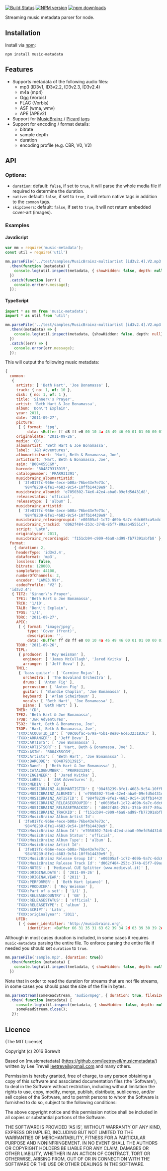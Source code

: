[![Build Status][travis-image]][travis-url] [![NPM version][npm-image]][npm-url] [![npm downloads][npm-downloads-image]][npm-url]

Streaming music metadata parser for node.

## Installation
Install via [npm](http://npmjs.org):

```
npm install music-metadata
```

## Features

* Supports metadata of the following audio files:
  * mp3 (ID3v1, ID3v2.2, ID3v2.3, ID3v2.4)
  * m4a (mp4)
  * Ogg (Vorbis)
  * FLAC (Vorbis)
  * ASF (wma, wmv)
  * APE (APEv2)
* Support for [MusicBrainz](https://pages.github.com/) / [Picard](https://picard.musicbrainz.org/) [tags](https://picard.musicbrainz.org/docs/tags/)
* Support for encoding / format details:
  * bitrate
  * sample depth
  * duration
  * encoding profile (e.g. CBR, V0, V2)
  

## API

### Options:
  * `duration`: default: `false`, if set to `true`, it will parse the whole media file if required to determine the duration.
  * `native`: default: `false`, if set to `true`, it will return native tags in addition to the `common` tags.
  * `skipCovers`: default: `false`, if set to `true`, it will not return embedded cover-art (images).
    

### Examples

#### JavaScript
```javascript
var mm = require('music-metadata');
const util = require('util')

mm.parseFile('../test/samples/MusicBrainz-multiartist [id3v2.4].V2.mp3')
  .then(function (metadata) {
    console.log(util.inspect(metadata, { showHidden: false, depth: null }));
  })
  .catch(function (err) {
    console.err(err.message);
  });
```

#### TypeScript
```TypeScript
import * as mm from 'music-metadata';
import * as util from 'util';

mm.parseFile('../test/samples/MusicBrainz-multiartist [id3v2.4].V2.mp3')
  .then((metadata) => {
    console.log(util.inspect(metadata, {showHidden: false, depth: null}));
  })
  .catch((err) => {
    console.error(err.message);
  });
```

This will output the following music metadata:

```javascript
{ 
  common: 
   { 
     artists: [ 'Beth Hart', 'Joe Bonamassa' ],
     track: { no: 1, of: 10 },
     disk: { no: 1, of: 1 },
     title: 'Sinner\'s Prayer',
     artist: 'Beth Hart & Joe Bonamassa',
     album: 'Don\'t Explain',
     year: 2011,
     date: '2011-09-27',
     picture: 
      [ { format: 'jpg',
          data: <Buffer ff d8 ff e0 00 10 4a 46 49 46 00 01 01 00 00 01 00 01 00 00 ff db 00 43 00 03 02 02 03 02 02 03 03 03 03 04 03 03 04 05 08 05 05 04 04 05 0a 07 07 06 ... > } ],
     originaldate: '2011-09-26',
     media: 'CD',
     albumartist: 'Beth Hart & Joe Bonamassa',
     label: 'J&R Adventures',
     albumartistsort: 'Hart, Beth & Bonamassa, Joe',
     artistsort: 'Hart, Beth & Bonamassa, Joe',
     asin: 'B004X5SCGM',
     barcode: '804879313915',
     catalognumber: 'PRAR931391',
     musicbrainz_albumartistid: 
      [ '3fe817fc-966e-4ece-b00a-76be43e7e73c',
        '984f8239-8fe1-4683-9c54-10ffb14439e9' ],
     musicbrainz_albumid: 'e7050302-74e6-42e4-aba0-09efd5d431d8',
     releasestatus: 'official',
     releasetype: [ 'album' ],
     musicbrainz_artistid: 
      [ '3fe817fc-966e-4ece-b00a-76be43e7e73c',
        '984f8239-8fe1-4683-9c54-10ffb14439e9' ],
     musicbrainz_releasegroupid: 'e00305af-1c72-469b-9a7c-6dc665ca9adc',
     musicbrainz_trackid: 'd062f484-253c-374b-85f7-89aab45551c7',
     script: 'Latn',
     originalyear: 2011,
     musicbrainz_recordingid: 'f151cb94-c909-46a8-ad99-fb77391abfb8' },
  format: 
    { duration: 2,
     headerType: 'id3v2.4',
     dataformat: 'mp3',
     lossless: false,
     bitrate: 128000,
     sampleRate: 44100,
     numberOfChannels: 2,
     encoder: 'LAME3.99r',
     codecProfile: 'V2' },
  'id3v2.4': 
   { TIT2: 'Sinner\'s Prayer',
     TPE1: 'Beth Hart & Joe Bonamassa',
     TRCK: '1/10',
     TALB: 'Don\'t Explain',
     TPOS: '1/1',
     TDRC: '2011-09-27',
     APIC: 
      [ { format: 'image/jpeg',
          type: 'Cover (front)',
          description: '',
          data: <Buffer ff d8 ff e0 00 10 4a 46 49 46 00 01 01 00 00 01 00 01 00 00 ff db 00 43 00 03 02 02 03 02 02 03 03 03 03 04 03 03 04 05 08 05 05 04 04 05 0a 07 07 06 ... > } ],
     TDOR: '2011-09-26',
     TIPL: 
      { producer: [ 'Roy Weisman' ],
        engineer: [ 'James McCullagh', 'Jared Kvitka' ],
        arranger: [ 'Jeff Bova' ] },
     TMCL: 
      { 'bass guitar': [ 'Carmine Rojas' ],
        orchestra: [ 'The Bovaland Orchestra' ],
        drums: [ 'Anton Fig' ],
        percussion: [ 'Anton Fig' ],
        guitar: [ 'Blondie Chaplin', 'Joe Bonamassa' ],
        keyboard: [ 'Arlan Scheirbaum' ],
        vocals: [ 'Beth Hart', 'Joe Bonamassa' ],
        piano: [ 'Beth Hart' ] },
     TMED: 'CD',
     TPE2: 'Beth Hart & Joe Bonamassa',
     TPUB: 'J&R Adventures',
     TSO2: 'Hart, Beth & Bonamassa, Joe',
     TSOP: 'Hart, Beth & Bonamassa, Joe',
     'TXXX:ACOUSTID_ID': [ '09c06fac-679a-45b1-8ea0-6ce532318363' ],
     'TXXX:ARRANGER': [ 'Jeff Bova' ],
     'TXXX:ARTISTS': [ 'Joe Bonamassa' ],
     'TXXX:ARTISTSORT': [ 'Hart, Beth & Bonamassa, Joe' ],
     'TXXX:ASIN': 'B004X5SCGM',
     'TXXX:Artists': [ 'Beth Hart', 'Joe Bonamassa' ],
     'TXXX:BARCODE': '804879313915',
     'TXXX:Band': [ 'Beth Hart & Joe Bonamassa' ],
     'TXXX:CATALOGNUMBER': 'PRAR931391',
     'TXXX:ENGINEER': [ 'Jared Kvitka' ],
     'TXXX:LABEL': [ 'J&R Adventures' ],
     'TXXX:MEDIA': [ 'CD' ],
     'TXXX:MUSICBRAINZ_ALBUMARTISTID': [ '984f8239-8fe1-4683-9c54-10ffb14439e9' ],
     'TXXX:MUSICBRAINZ_ALBUMID': [ 'e7050302-74e6-42e4-aba0-09efd5d431d8' ],
     'TXXX:MUSICBRAINZ_ARTISTID': [ '984f8239-8fe1-4683-9c54-10ffb14439e9' ],
     'TXXX:MUSICBRAINZ_RELEASEGROUPID': [ 'e00305af-1c72-469b-9a7c-6dc665ca9adc' ],
     'TXXX:MUSICBRAINZ_RELEASETRACKID': [ 'd062f484-253c-374b-85f7-89aab45551c7' ],
     'TXXX:MUSICBRAINZ_TRACKID': [ 'f151cb94-c909-46a8-ad99-fb77391abfb8' ],
     'TXXX:MusicBrainz Album Artist Id': 
      [ '3fe817fc-966e-4ece-b00a-76be43e7e73c',
        '984f8239-8fe1-4683-9c54-10ffb14439e9' ],
     'TXXX:MusicBrainz Album Id': 'e7050302-74e6-42e4-aba0-09efd5d431d8',
     'TXXX:MusicBrainz Album Status': 'official',
     'TXXX:MusicBrainz Album Type': [ 'album' ],
     'TXXX:MusicBrainz Artist Id': 
      [ '3fe817fc-966e-4ece-b00a-76be43e7e73c',
        '984f8239-8fe1-4683-9c54-10ffb14439e9' ],
     'TXXX:MusicBrainz Release Group Id': 'e00305af-1c72-469b-9a7c-6dc665ca9adc',
     'TXXX:MusicBrainz Release Track Id': 'd062f484-253c-374b-85f7-89aab45551c7',
     'TXXX:NOTES': [ 'Medieval CUE Splitter (www.medieval.it)' ],
     'TXXX:ORIGINALDATE': [ '2011-09-26' ],
     'TXXX:ORIGINALYEAR': [ '2011' ],
     'TXXX:PERFORMER': [ 'Beth Hart (piano)' ],
     'TXXX:PRODUCER': [ 'Roy Weisman' ],
     'TXXX:Part of a set': [ '1/1' ],
     'TXXX:RELEASECOUNTRY': [ 'GB' ],
     'TXXX:RELEASESTATUS': [ 'official' ],
     'TXXX:RELEASETYPE': [ 'album' ],
     'TXXX:SCRIPT': 'Latn',
     'TXXX:originalyear': '2011',
     UFID: 
      [ { owner_identifier: 'http://musicbrainz.org',
          identifier: <Buffer 66 31 35 31 63 62 39 34 2d 63 39 30 39 2d 34 36 61 38 2d 61 64 39 39 2d 66 62 37 37 33 39 31 61 62 66 62 38> } ] } }
```


Although in most cases duration is included, in some cases it requires `music-metadata` parsing the entire file.
To enforce parsing the entire file if needed you should set `duration` to `true`.
```javascript
mm.parseFile('sample.mp3', {duration: true})
  .then(function (metadata) {
    console.log(util.inspect(metadata, { showHidden: false, depth: null }));
  })
```

Note that in order to read the duration for streams that are not file streams, in some cases you should pass the size of the file in bytes.
```javascript
mm.parseStream(someReadStream, 'audio/mpeg', { duration: true, fileSize: 26838 })
  .then( function (metadata) {
     console.log(util.inspect(metadata, { showHidden: false, depth: null }));
     someReadStream.close();
   });
```

Licence
-----------------

(The MIT License)

Copyright (c) 2016 Borewit

Based on [musicmetadata] (https://github.com/leetreveil/musicmetadata/) written by Lee Treveil <leetreveil@gmail.com> and many others.

Permission is hereby granted, free of charge, to any person obtaining a copy of this software and associated documentation files (the 'Software'), to deal in the Software without restriction, including without limitation the rights to use, copy, modify, merge, publish, distribute, sublicense, and/or sell copies of the Software, and to permit persons to whom the Software is furnished to do so, subject to the following conditions:

The above copyright notice and this permission notice shall be included in all copies or substantial portions of the Software.

THE SOFTWARE IS PROVIDED 'AS IS', WITHOUT WARRANTY OF ANY KIND, EXPRESS OR IMPLIED, INCLUDING BUT NOT LIMITED TO THE WARRANTIES OF MERCHANTABILITY, FITNESS FOR A PARTICULAR PURPOSE AND NONINFRINGEMENT. IN NO EVENT SHALL THE AUTHORS OR COPYRIGHT HOLDERS BE LIABLE FOR ANY CLAIM, DAMAGES OR OTHER LIABILITY, WHETHER IN AN ACTION OF CONTRACT, TORT OR OTHERWISE, ARISING FROM, OUT OF OR IN CONNECTION WITH THE SOFTWARE OR THE USE OR OTHER DEALINGS IN THE SOFTWARE.

[npm-url]: https://npmjs.org/package/music-metadata
[npm-image]: https://badge.fury.io/js/music-metadata.svg
[npm-downloads-image]: http://img.shields.io/npm/dm/music-metadata.svg

[travis-url]: https://travis-ci.org/Borewit/music-metadata
[travis-image]: https://travis-ci.org/Borewit/music-metadata.svg?branch=master
